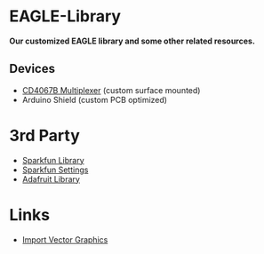 # EAGLE-Library

**Our customized EAGLE library and some other related resources.**

## Devices

- [CD4067B Multiplexer](http://www.ti.com/lit/ds/symlink/cd4067b.pdf) (custom surface mounted)
- Arduino Shield (custom PCB optimized)

# 3rd Party

- [Sparkfun Library](https://github.com/sparkfun/SparkFun-Eagle-Libraries)
- [Sparkfun Settings](https://github.com/sparkfun/SparkFun_Eagle_Settings)
- [Adafruit Library](https://github.com/adafruit/Adafruit-Eagle-Library)

# Links

- [Import Vector Graphics](http://todbot.com/blog/2011/06/06/from-illustrator-to-eagle-vector-graphics-in-circuits/)
